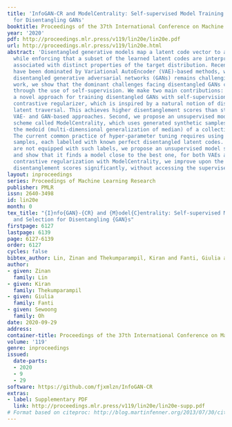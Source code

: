 ```yaml
---
title: 'InfoGAN-CR and ModelCentrality: Self-supervised Model Training and Selection
  for Disentangling GANs'
booktitle: Proceedings of the 37th International Conference on Machine Learning
year: '2020'
pdf: http://proceedings.mlr.press/v119/lin20e/lin20e.pdf
url: http://proceedings.mlr.press/v119/lin20e.html
abstract: 'Disentangled generative models map a latent code vector to a target space,
  while enforcing that a subset of the learned latent codes are interpretable and
  associated with distinct properties of the target distribution. Recent advances
  have been dominated by Variational AutoEncoder (VAE)-based methods, while training
  disentangled generative adversarial networks (GANs) remains challenging. In this
  work, we show that the dominant challenges facing disentangled GANs can be mitigated
  through the use of self-supervision. We make two main contributions: first, we design
  a novel approach for training disentangled GANs with self-supervision. We propose
  contrastive regularizer, which is inspired by a natural notion of disentanglement:
  latent traversal. This achieves higher disentanglement scores than state-of-the-art
  VAE- and GAN-based approaches. Second, we propose an unsupervised model selection
  scheme called ModelCentrality, which uses generated synthetic samples to compute
  the medoid (multi-dimensional generalization of median) of a collection of models.
  The current common practice of hyper-parameter tuning requires using ground-truths
  samples, each labelled with known perfect disentangled latent codes. As real datasets
  are not equipped with such labels, we propose an unsupervised model selection scheme
  and show that it finds a model close to the best one, for both VAEs and GANs. Combining
  contrastive regularization with ModelCentrality, we improve upon the state-of-the-art
  disentanglement scores significantly, without accessing the supervised data.'
layout: inproceedings
series: Proceedings of Machine Learning Research
publisher: PMLR
issn: 2640-3498
id: lin20e
month: 0
tex_title: "{I}nfo{GAN}-{CR} and {M}odel{C}entrality: Self-supervised Model Training
  and Selection for Disentangling {GAN}s"
firstpage: 6127
lastpage: 6139
page: 6127-6139
order: 6127
cycles: false
bibtex_author: Lin, Zinan and Thekumparampil, Kiran and Fanti, Giulia and Oh, Sewoong
author:
- given: Zinan
  family: Lin
- given: Kiran
  family: Thekumparampil
- given: Giulia
  family: Fanti
- given: Sewoong
  family: Oh
date: 2020-09-29
address: 
container-title: Proceedings of the 37th International Conference on Machine Learning
volume: '119'
genre: inproceedings
issued:
  date-parts:
  - 2020
  - 9
  - 29
software: https://github.com/fjxmlzn/InfoGAN-CR
extras:
- label: Supplementary PDF
  link: http://proceedings.mlr.press/v119/lin20e/lin20e-supp.pdf
# Format based on citeproc: http://blog.martinfenner.org/2013/07/30/citeproc-yaml-for-bibliographies/
---
```

